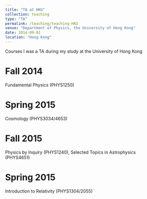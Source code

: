 ```yaml
---
title: "TA at HKU"
collection: teaching
type: "TA"
permalink: /teaching/teaching-HKU
venue: "Department of Physics, the University of Hong Kong"
date: 2014-09-01
location: "Hong Kong"
---
```


Courses I was a TA during my study at the University of Hong Kong

Fall 2014
======
Fundamental Physics (PHYS1250)

Spring 2015
======
Cosmology (PHYS3034/4653)

Fall 2015
======
Physics by Inquiry (PHYS1240), Selected Topics in Astrophysics (PHYS4651)

Spring 2015
======
Introduction to Relativity (PHYS1304/2055)
